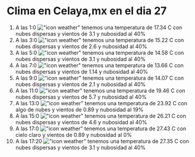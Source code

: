 # Clima en Celaya,mx en el dia 27

1. A las 1:0 !["icon weather"](http://openweathermap.org/img/w/03n.png) tenemos una temperatura de 17.34 C con nubes dispersas y  vientos de 3.1 y nubosidad al 40%
1. A las 3:0 !["icon weather"](http://openweathermap.org/img/w/03n.png) tenemos una temperatura de 15.22 C con nubes dispersas y  vientos de 2.6 y nubosidad al 40%
1. A las 5:0 !["icon weather"](http://openweathermap.org/img/w/03n.png) tenemos una temperatura de 14.58 C con nubes dispersas y  vientos de 3.1 y nubosidad al 40%
1. A las 7:0 !["icon weather"](http://openweathermap.org/img/w/03n.png) tenemos una temperatura de 13.66 C con nubes dispersas y  vientos de 1.14 y nubosidad al 40%
1. A las 9:0 !["icon weather"](http://openweathermap.org/img/w/03d.png) tenemos una temperatura de 14.07 C con nubes dispersas y  vientos de 2.1 y nubosidad al 40%
1. A las 11:0 !["icon weather"](http://openweathermap.org/img/w/03d.png) tenemos una temperatura de 19.46 C con nubes dispersas y  vientos de 5.7 y nubosidad al 40%
1. A las 13:0 !["icon weather"](http://openweathermap.org/img/w/02d.png) tenemos una temperatura de 23.92 C con algo de nubes y  vientos de 0.89 y nubosidad al 19%
1. A las 15:0 !["icon weather"](http://openweathermap.org/img/w/03d.png) tenemos una temperatura de 26.21 C con nubes dispersas y  vientos de 4.6 y nubosidad al 40%
1. A las 17:0 !["icon weather"](http://openweathermap.org/img/w/01d.png) tenemos una temperatura de 27.43 C con cielo claro y  vientos de 0.89 y nubosidad al 0%
1. A las 17:20 !["icon weather"](http://openweathermap.org/img/w/03d.png) tenemos una temperatura de 27.35 C con nubes dispersas y  vientos de 3.1 y nubosidad al 40%
